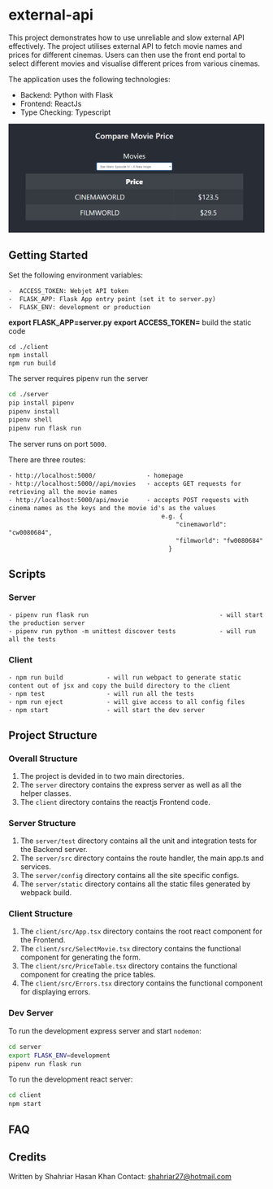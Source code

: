 # external-api
This project demonstrates how to use unreliable and slow external API effectively. The project utilises external API to fetch movie names and prices for different cinemas. Users can then use the front end portal to select different movies and visualise different prices from various cinemas.


The application uses the following technologies:
- Backend: Python with Flask
- Frontend: ReactJs 
- Type Checking: Typescript

<img src="images/external-api.PNG">

## Getting Started

Set the following environment variables:
```
-  ACCESS_TOKEN: Webjet API token
-  FLASK_APP: Flask App entry point (set it to server.py)
-  FLASK_ENV: development or production
```
<b>export FLASK_APP=server.py</b>
<b>export ACCESS_TOKEN=<Token></b>
build the static code
```
cd ./client
npm install
npm run build
```
The server requires pipenv
run the server
```bash
cd ./server
pip install pipenv
pipenv install
pipenv shell
pipenv run flask run
```

The server runs on port `5000`.

There are three routes:
```
- http://localhost:5000/              - homepage
- http://localhost:5000//api/movies   - accepts GET requests for retrieving all the movie names
- http://localhost:5000/api/movie     - accepts POST requests with cinema names as the keys and the movie id's as the values
                                          e.g. {
                                              "cinemaworld": "cw0080684",
                                              "filmworld": "fw0080684"
                                            }
```

## Scripts

### Server

```
- pipenv run flask run                                    - will start the production server
- pipenv run python -m unittest discover tests            - will run all the tests
```

### Client

```
- npm run build            - will run webpact to generate static content out of jsx and copy the build directory to the client
- npm test                 - will run all the tests
- npm run eject            - will give access to all config files
- npm start                - will start the dev server
```

## Project Structure

### Overall Structure

1. The project is devided in to two main directories. 
2. The `server` directory contains the express server as well as all the helper classes.
3. The `client` directory contains the reactjs Frontend code.

### Server Structure

1. The `server/test` directory contains all the unit and integration tests for the Backend server.
2. The `server/src` directory contains the route handler, the main app.ts and services.
3. The `server/config` directory contains all the site specific configs.
4. The `server/static` directory contains all the static files generated by webpack build.

### Client Structure

1. The `client/src/App.tsx` directory contains the root react component for the Frontend.
2. The `client/src/SelectMovie.tsx` directory contains the functional component for generating the form.
3. The `client/src/PriceTable.tsx` directory contains the functional component for creating the price tables.
4. The `client/src/Errors.tsx` directory contains the functional component for displaying errors.


### Dev Server

To run the development express server and start `nodemon`:

```bash
cd server
export FLASK_ENV=development
pipenv run flask run 
```

To run the development react server:

```bash
cd client
npm start
```

## FAQ

## Credits

Written by Shahriar Hasan Khan
Contact: shahriar27@hotmail.com

